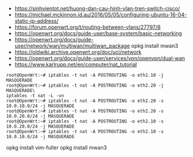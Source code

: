 - https://sinhvientot.net/huong-dan-cau-hinh-vlan-tren-switch-cisco/
- https://michael.mckinnon.id.au/2016/05/05/configuring-ubuntu-16-04-static-ip-address/
- https://forum.openwrt.org/t/routing-between-vlans/27797/8
- https://openwrt.org/docs/guide-user/base-system/basic-networking
- https://openwrt.org/docs/guide-user/network/wan/multiwan/multiwan_package
opkg install mwan3
- https://oldwiki.archive.openwrt.org/doc/uci/network
- https://openwrt.org/docs/guide-user/services/vpn/openvpn/dual-wan
- https://www.karlrupp.net/en/computer/nat_tutorial

```
root@OpenWrt:~# iptables -t nat -A POSTROUTING -o eth2.10 -j MASQUERADE
root@OpenWrt:~# iptables -t nat -A POSTROUTING -o eth2.20 -j MASQUERADE\
iptables -t nat -L -vn
root@OpenWrt:~# iptables -t nat -A POSTROUTING -o eth2.20 -s 10.0.10.0/24 -j MASQUERADE
root@OpenWrt:~# iptables -t nat -A POSTROUTING -o eth2.20 -s 10.0.20.0/24 -j MASQUERADE
root@OpenWrt:~# iptables -t nat -A POSTROUTING -o eth2.10 -s 10.0.20.0/24 -j MASQUERADE
root@OpenWrt:~# iptables -t nat -A POSTROUTING -o eth2.10 -s 10.0.10.0/24 -j MASQUERADE

```

opkg install vim-fuller
opkg install mwan3
